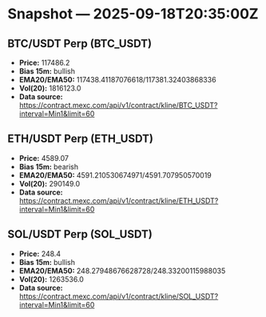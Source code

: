 # Snapshot — 2025-09-18T20:35:00Z

## BTC/USDT Perp (BTC_USDT)
- **Price:** 117486.2
- **Bias 15m:** bullish
- **EMA20/EMA50:** 117438.41187076618/117381.32403868336
- **Vol(20):** 1816123.0
- **Data source:** https://contract.mexc.com/api/v1/contract/kline/BTC_USDT?interval=Min1&limit=60

## ETH/USDT Perp (ETH_USDT)
- **Price:** 4589.07
- **Bias 15m:** bearish
- **EMA20/EMA50:** 4591.210530674971/4591.707950570019
- **Vol(20):** 290149.0
- **Data source:** https://contract.mexc.com/api/v1/contract/kline/ETH_USDT?interval=Min1&limit=60

## SOL/USDT Perp (SOL_USDT)
- **Price:** 248.4
- **Bias 15m:** bullish
- **EMA20/EMA50:** 248.27948676628728/248.33200115988035
- **Vol(20):** 1263536.0
- **Data source:** https://contract.mexc.com/api/v1/contract/kline/SOL_USDT?interval=Min1&limit=60
